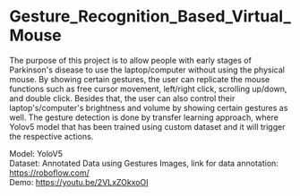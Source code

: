 # Gesture_Recognition_Based_Virtual_Mouse

The purpose of this project is to allow people with early stages of 
Parkinson's disease to use the laptop/computer without using the 
physical mouse. By showing certain gestures, the user can 
replicate the mouse functions such as free cursor movement, 
left/right click, scrolling up/down, and double click. Besides that, 
the user can also control their laptop's/computer's brightness and 
volume by showing certain gestures as well. The gesture 
detection is done by transfer learning approach, where Yolov5 
model that has been trained using custom dataset and it will 
trigger the respective actions.

Model: YoloV5
<br/>Dataset: Annotated Data using Gestures Images, link for data annotation: https://roboflow.com/
<br/>Demo: https://youtu.be/2VLxZOkxoOI
